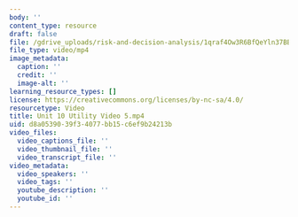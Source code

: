 ```yaml
---
body: ''
content_type: resource
draft: false
file: /gdrive_uploads/risk-and-decision-analysis/1qraf4Ow3R6BfQeYln37BBniO_qrOtVwx/unit-10-utility-video-5.mp4
file_type: video/mp4
image_metadata:
  caption: ''
  credit: ''
  image-alt: ''
learning_resource_types: []
license: https://creativecommons.org/licenses/by-nc-sa/4.0/
resourcetype: Video
title: Unit 10 Utility Video 5.mp4
uid: d8a05390-39f3-4077-bb15-c6ef9b24213b
video_files:
  video_captions_file: ''
  video_thumbnail_file: ''
  video_transcript_file: ''
video_metadata:
  video_speakers: ''
  video_tags: ''
  youtube_description: ''
  youtube_id: ''
---
```

